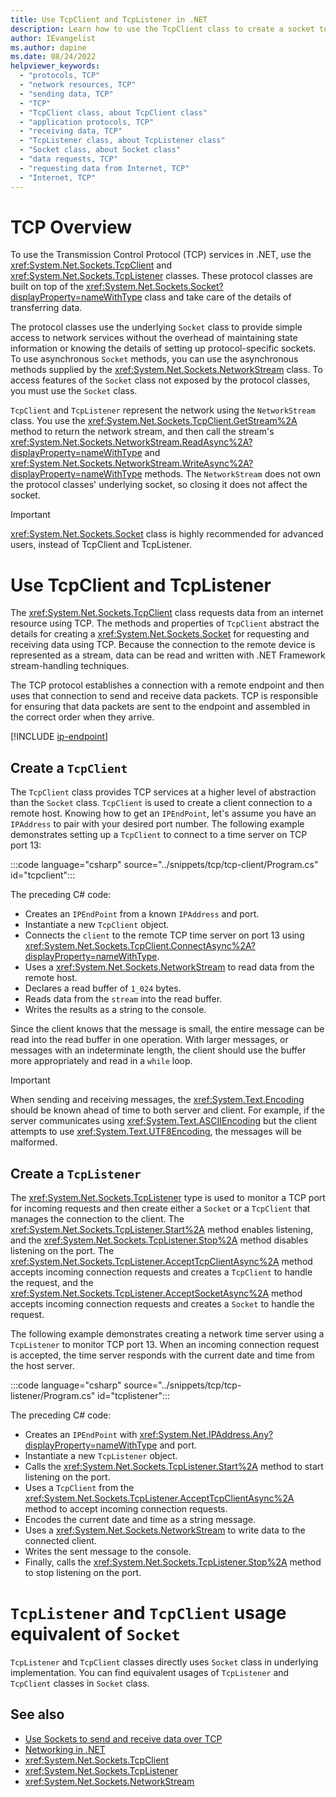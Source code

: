 ```yaml
---
title: Use TcpClient and TcpListener in .NET
description: Learn how to use the TcpClient class to create a socket to request and receive data using TCP in .NET.
author: IEvangelist
ms.author: dapine
ms.date: 08/24/2022
helpviewer_keywords: 
  - "protocols, TCP"
  - "network resources, TCP"
  - "sending data, TCP"
  - "TCP"
  - "TcpClient class, about TcpClient class"
  - "application protocols, TCP"
  - "receiving data, TCP"
  - "TcpListener class, about TcpListener class"
  - "Socket class, about Socket class"
  - "data requests, TCP"
  - "requesting data from Internet, TCP"
  - "Internet, TCP"
---
```


# TCP Overview

To use the Transmission Control Protocol (TCP) services in .NET, use the <xref:System.Net.Sockets.TcpClient> and <xref:System.Net.Sockets.TcpListener> classes. These protocol classes are built on top of the <xref:System.Net.Sockets.Socket?displayProperty=nameWithType> class and take care of the details of transferring data.

The protocol classes use the underlying `Socket` class to provide simple access to network services without the overhead of maintaining state information or knowing the details of setting up protocol-specific sockets. To use asynchronous `Socket` methods, you can use the asynchronous methods supplied by the <xref:System.Net.Sockets.NetworkStream> class. To access features of the `Socket` class not exposed by the protocol classes, you must use the `Socket` class.

`TcpClient` and `TcpListener` represent the network using the `NetworkStream` class. You use the <xref:System.Net.Sockets.TcpClient.GetStream%2A> method to return the network stream, and then call the stream's <xref:System.Net.Sockets.NetworkStream.ReadAsync%2A?displayProperty=nameWithType> and <xref:System.Net.Sockets.NetworkStream.WriteAsync%2A?displayProperty=nameWithType> methods. The `NetworkStream` does not own the protocol classes' underlying socket, so closing it does not affect the socket.

> [!IMPORTANT]
> <xref:System.Net.Sockets.Socket> class is highly recommended for advanced users, instead of TcpClient and TcpListener.

# Use TcpClient and TcpListener

The <xref:System.Net.Sockets.TcpClient> class requests data from an internet resource using TCP. The methods and properties of `TcpClient` abstract the details for creating a <xref:System.Net.Sockets.Socket> for requesting and receiving data using TCP. Because the connection to the remote device is represented as a stream, data can be read and written with .NET Framework stream-handling techniques.

The TCP protocol establishes a connection with a remote endpoint and then uses that connection to send and receive data packets. TCP is responsible for ensuring that data packets are sent to the endpoint and assembled in the correct order when they arrive.

[!INCLUDE [ip-endpoint](../includes/ip-endpoint.md)]

## Create a `TcpClient`

The `TcpClient` class provides TCP services at a higher level of abstraction than the `Socket` class. `TcpClient` is used to create a client connection to a remote host. Knowing how to get an `IPEndPoint`, let's assume you have an `IPAddress` to pair with your desired port number. The following example demonstrates setting up a `TcpClient` to connect to a time server on TCP port 13:

:::code language="csharp" source="../snippets/tcp/tcp-client/Program.cs" id="tcpclient":::

The preceding C# code:

- Creates an `IPEndPoint` from a known `IPAddress` and port.
- Instantiate a new `TcpClient` object.
- Connects the `client` to the remote TCP time server on port 13 using <xref:System.Net.Sockets.TcpClient.ConnectAsync%2A?displayProperty=nameWithType>.
- Uses a <xref:System.Net.Sockets.NetworkStream> to read data from the remote host.
- Declares a read buffer of `1_024` bytes.
- Reads data from the `stream` into the read buffer.
- Writes the results as a string to the console.

Since the client knows that the message is small, the entire message can be read into the read buffer in one operation. With larger messages, or messages with an indeterminate length, the client should use the buffer more appropriately and read in a `while` loop.

> [!IMPORTANT]
> When sending and receiving messages, the <xref:System.Text.Encoding> should be known ahead of time to both server and client. For example, if the server communicates using <xref:System.Text.ASCIIEncoding> but the client attempts to use <xref:System.Text.UTF8Encoding>, the messages will be malformed.

## Create a `TcpListener`

The <xref:System.Net.Sockets.TcpListener> type is used to monitor a TCP port for incoming requests and then create either a `Socket` or a `TcpClient` that manages the connection to the client. The <xref:System.Net.Sockets.TcpListener.Start%2A> method enables listening, and the <xref:System.Net.Sockets.TcpListener.Stop%2A> method disables listening on the port. The <xref:System.Net.Sockets.TcpListener.AcceptTcpClientAsync%2A> method accepts incoming connection requests and creates a `TcpClient` to handle the request, and the <xref:System.Net.Sockets.TcpListener.AcceptSocketAsync%2A> method accepts incoming connection requests and creates a `Socket` to handle the request.

The following example demonstrates creating a network time server using a `TcpListener` to monitor TCP port 13. When an incoming connection request is accepted, the time server responds with the current date and time from the host server.

:::code language="csharp" source="../snippets/tcp/tcp-listener/Program.cs" id="tcplistener":::

The preceding C# code:

- Creates an `IPEndPoint` with <xref:System.Net.IPAddress.Any?displayProperty=nameWithType> and port.
- Instantiate a new `TcpListener` object.
- Calls the <xref:System.Net.Sockets.TcpListener.Start%2A> method to start listening on the port.
- Uses a `TcpClient` from the <xref:System.Net.Sockets.TcpListener.AcceptTcpClientAsync%2A> method to accept incoming connection requests.
- Encodes the current date and time as a string message.
- Uses a <xref:System.Net.Sockets.NetworkStream> to write data to the connected client.
- Writes the sent message to the console.
- Finally, calls the <xref:System.Net.Sockets.TcpListener.Stop%2A> method to stop listening on the port.

# `TcpListener` and `TcpClient` usage equivalent of `Socket`

`TcpListener` and `TcpClient` classes directly uses `Socket` class in underlying implementation. You can find equivalent usages of `TcpListener` and `TcpClient` classes in `Socket` class.

## See also

- [Use Sockets to send and receive data over TCP](socket-services.md)
- [Networking in .NET](../overview.md)
- <xref:System.Net.Sockets.TcpClient>
- <xref:System.Net.Sockets.TcpListener>
- <xref:System.Net.Sockets.NetworkStream>

